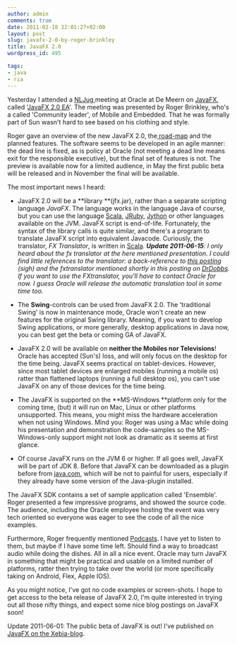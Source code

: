 ```yaml
---
author: admin
comments: true
date: 2011-02-18 22:01:27+02:00
layout: post
slug: javafx-2-0-by-roger-brinkley
title: JavaFX 2.0
wordpress_id: 495

tags:
- java
- ria
---
```


Yesterday I attended a [NLJug ](http://www.nljug.org/)meeting at Oracle at De Meern on [JavaFX](http://javafx.com/), called '[JavaFX 2.0 EA](http://www.nljug.org/pages/events/content/university_20110217/)'. The meeting was presented by Roger Brinkley, who's a called 'Community leader', of Mobile and Embedded. That he was formally part of Sun wasn't hard to see based on his clothing and style.

Roger gave an overview of the new JavaFX 2.0, the[ road-map](http://javafx.com/roadmap/) and the planned features. The software seems to be developed in an agile manner: the dead line is fixed, as is policy at Oracle (not meeting a dead line means exit for the responsible executive), but the final set of features is not.
The preview is available now for a limited audience, in May the first public beta will be released and in November the final will be available.

<!-- more -->The most important news I heard:



	
  * JavaFX 2.0 will be a **library **(jfx.jar), rather than a separate scripting language _JavaFX_. The language works in the language Java of course, but you can use the language [Scala](http://www.scala-lang.org/), [JRuby](http://jruby.org/), [Jython](http://www.jython.org/) or other languages available on the JVM. JavaFX script is end-of-life. Fortunately, the syntax of the library calls is quite similar, and there's a program to translate JavaFX script into equivalent Javacode. Curiously, the translator, _FX Translator_, is written in [Scala](http://www.scala-lang.org/).
_**Update 2011-06-15**: I only heard about the fx translator at the here mentioned presentation. I could find little references to the translator: a back-reference to [this postin](http://forums.oracle.com/forums/thread.jspa?threadID=2232556&tstart=45)g (sigh) and the fxtranslator mentioned shortly in this posting on [DrDobbs](http://drdobbs.com/blogs/java/229400781)._
_If you want to use the FXtranslator, you'll have to contact Oracle for now. I guess Oracle will release the automatic translation tool in some time too._

	
  * The **Swing**-controls can be used from JavaFX 2.0. The 'traditional Swing' is now in maintenance mode, Oracle won't create an new features for the original Swing library. Meaning, if you want to develop Swing applications, or more generally, desktop applications in Java now, you can best get the beta or coming GA of JavaFX.

	
  * JavaFX 2.0 will be available on **neither the Mobiles nor Televisions**! Oracle has accepted (Sun's) loss, and will only focus on the desktop for the time being.
JavaFX seems practical on tablet-devices. However, since most tablet devices are enlarged mobiles (running a mobile os) ratter than flattened laptops (running a full desktop os), you can't use JavaFX on any of those devices for the time being.

	
  * The JavaFX is supported on the **MS-Windows **platform only for the coming time, (but) it will run on Mac, Linux or other platforms unsupported. This means, you might miss the hardware acceleration when not using Windows. Mind you: Roger was using a Mac while doing his presentation and demonstration the code-samples so the MS-Windows-only support might not look as dramatic as it seems at first glance.

	
  * Of course JavaFX runs on the JVM 6 or higher. If all goes well, JavaFX will be part of JDK 8. Before that JavaFX can be downloaded as a plugin before from [java.com](http://www.java.com), which will be not to painful for users, especially if they already have some version of the Java-plugin installed.


The JavaFX SDK contains a set of sample application called 'Ensemble'. Roger presented a few impressive programs, and showed the source code. The audience, including the Oracle employee hosting the event was very tech oriented so everyone was eager to see the code of all the nice examples.

Furthermore, Roger frequently mentioned [Podcasts](http://blogs.sun.com/javaspotlight). I have yet to listen to them, but maybe if I have some time left. Should find a way to broadcast audio while doing the dishes.
All in all a nice event. Oracle may turn JavaFX in something that might be practical and usable on a limited number of platforms, ratter then trying to take over the world (or more specifically taking on Android, Flex, Apple IOS).

As you might notice, I've got no code examples or screen-shots. I hope to get access to the beta release of JavaFX 2.0, I'm quite interested in trying out all those nifty things, and expect some nice blog postings on JavaFX soon!

Update 2011-06-01: The public beta of JavaFX is out! I've published on [JavaFX on the Xebia-blog](http://blog.xebia.com/2011/05/javafx-2-0-beta/).
